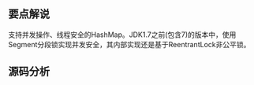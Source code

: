 ## 要点解说
支持并发操作、线程安全的HashMap。JDK1.7之前(包含7)的版本中，使用Segment分段锁实现并发安全，其内部实现还是基于ReentrantLock非公平锁。

## 源码分析
